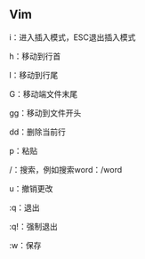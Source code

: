 ## Vim

i：进入插入模式，ESC退出插入模式

h：移动到行首

l：移动到行尾

G：移动端文件末尾

gg：移动到文件开头

dd：删除当前行

p：粘贴

/：搜索，例如搜索word：/word

u：撤销更改

:q：退出

:q!：强制退出

:w：保存